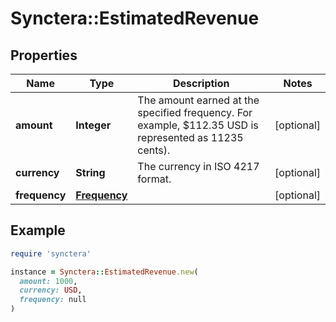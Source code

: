 # Synctera::EstimatedRevenue

## Properties

| Name | Type | Description | Notes |
| ---- | ---- | ----------- | ----- |
| **amount** | **Integer** | The amount earned at the specified frequency. For example, $112.35 USD is represented as 11235 cents). | [optional] |
| **currency** | **String** | The currency in ISO 4217 format. | [optional] |
| **frequency** | [**Frequency**](Frequency.md) |  | [optional] |

## Example

```ruby
require 'synctera'

instance = Synctera::EstimatedRevenue.new(
  amount: 1000,
  currency: USD,
  frequency: null
)
```

